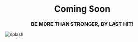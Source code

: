 <div style="text-align:center; display: block"><h1>Coming Soon</h1></div>
<div style="text-align:center; display: block; text-transform: uppercase"><h3>Be More Than Stronger, By Last Hit!</h3></div>

![splash](https://raw.githubusercontent.com/last-hit-aab/github-page-test/master/splash.png)
